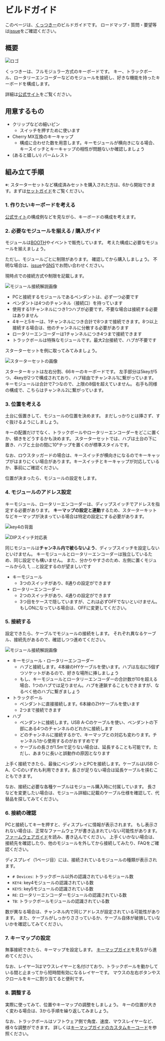 # ビルドガイド

このページは、[くっつきー](https://cue2keys.esplo.net/)のビルドガイドです。
ロードマップ・質問・要望等は[issue](https://github.com/esplo/cue2keys_resources/issues)をご確認ください。

## 概要

![ロゴ](../img/logo.png)

くっつきーは、フルモジュラー方式のキーボードです。
キー、トラックボール、ロータリーエンコーダーなどのモジュールを接続し、好きな機能を持ったキーボードを構成します。

詳細は[公式サイト](https://cue2keys.esplo.net/)をご覧ください。

## 用意するもの

- クリップなどの細いピン
  - スイッチを押すために使います
- Cherry MX互換のキーキャップ
  - 構成に合わせた数を用意します。キーモジュールが横向きになる場合、キースイッチとキーキャップの相性が問題ないか確認しましょう
- (あると嬉しい) パームレスト

## 組み立て手順

※: スターターセットなど構成済みセットを購入された方は、6から開始できます。まずは[セットガイド](./set_guide.md)をご覧ください。

### 1. 作りたいキーボードを考える

[公式サイト](https://cue2keys.esplo.net/)の構成例などを見ながら、キーボードの構成を考えます。

### 2. 必要なモジュールを揃える / 購入ガイド

モジュールは[BOOTH](https://c2k.booth.pm)やイベントで販売しています。
考えた構成に必要なモジュールを揃えましょう。

ただし、モジュールごとに制限があります。
確認してから購入しましょう。
不明な場合は、[issue](https://github.com/esplo/cue2keys_resources/issues)や[SNS](https://linktr.ee/cue2keys)でお問い合わせください。

現時点での接続方式や制限を記載します。

![モジュール接続解説画像](../img/module_connection.png)

- PCと接続するモジュールであるペンダントは、必ず一つ必要です
- ペンダントは4つのチャンネル（接続口）を持っています
- 使用する1チャンネルにつき1つハブが必要です。不要な場合は接続する必要はありません
- 4キーと5キーは、1チャンネルにつき合計で8つまで接続できます。8つ以上接続する場合は、他のチャンネルに分散する必要があります
- ロータリーエンコーダーは1チャンネルにつき4つまで接続できます
- トラックボールは特殊なモジュールです。最大2台接続で、ハブが不要です

スターターセットを例に取ってみてみましょう。

![スターターセットの画像](../img/c_60_1.png)

スターターキットは左右分割、66キーのキーボードです。
左手部分は5keyが5つ、4keyが2つで構成されており、ハブ経由でチャンネル1に繋がっています。
キーモジュールは合計で7つなので、上限の8個を超えていません。
右手も同様の構成で、こちらはチャンネル2に繋がっています。

### 3. 位置を考える

土台に仮置きして、モジュールの位置を決めます。
まだしっかりとは挿さず、すぐ抜けるようにしましょう。

キーの配置だけでなく、トラックボールやロータリーエンコーダーをどこに置くか、傾きをどうするかも決めます。
スターターセットでは、ハブは土台の下に置き、ハブと土台の間に10°チップを置くのが標準スタイルです。

なお、ロウスタッガードの場合は、キースイッチが横向きになるのでキーキャップがはまりにくい場合があります。キースイッチとキーキャップが対応しているか、事前にご確認ください。

位置が決まったら、モジュールの設定をします。

### 4. モジュールのアドレス設定

キーモジュール、ロータリーエンコーダーは、ディップスイッチでアドレスを指定する必要があります。
**キーマップの設定と連動**するため、スターターキットなどキーマップが決まっている場合は特定の設定にする必要があります。

![key4の背面](../img/key4_back.png)

![DIPスイッチ対応表](../img/dip.png)

同じモジュールは**チャンネル内で被らないよう**、ディップスイッチを設定しないといけません。
キーモジュールとロータリーエンコーダーは独立しているため、同じ設定でも構いません。
また、分かりやすさのため、左側に置くモジュールから0, 1, ...と設定するのが望ましいです

- キーモジュール
  - 3つのスイッチがあり、8通りの設定ができます
- ロータリーエンコーダー
  - 2つのスイッチがあり、4通りの設定ができます
  - 3つ目をケースで隠していますが、これは必ずOFFでないといけません。もしONになっている場合は、OFFに変更してください。

### 5. 接続する

設定できたら、ケーブルでモジュールの接続をします。
それぞれ異なるケーブル、接続先があるので、確認しつつ進めてください。

![モジュール接続解説画像](../img/module_connection.png)

- キーモジュール・ロータリーエンコーダー
  - ハブと接続します。4本線のHYケーブルを使います。ハブは左右に5個ずつソケットがあるので、好きな場所に挿しましょう
  - もし、キーモジュールとロータリーエンコーダーの合計数が10を超える場合、1つのハブでは足りません。ハブを連鎖することもできますが、なるべく他のハブに繋ぎましょう
- トラックボール
  - ペンダントに直接接続します。6本線のZHケーブルを使います
  - 2つまで接続できます
- ハブ
  - ペンダントに接続します。USB A-Cのケーブルを使い、ペンダントの下部にある4つのチャンネルのどれかに接続します
  - どのチャンネルに接続するかで、キーマップとの対応も変わります。チャンネル1から使用するのがおすすめです
  - ケーブルの長さが1.5mで足りない場合は、延長することも可能です。ただし、あまりに長いと誤動作の原因となります

上手く接続できたら、最後にペンダントとPCを接続します。ケーブルはUSB C-A、C-Cのいずれも利用できます。長さが足りない場合は延長ケーブルを挟むこともできます。

なお、接続に必要な各種ケーブルはモジュール購入時に付属しています。
長さなどを変更したい場合は、モジュール詳細に記載のケーブル仕様を確認して、代替品を探してみてください。

### 6. 接続の確認

PCと接続してキーを押すと、ディスプレイに情報が表示されます。
もし表示されない場合は、正常なファームウェアが書き込まれていない可能性があります。
[ファームウェアガイド](./firmware_guide.md)を読み、書き込んでください。
上手くいかない場合は、接続先を確認したり、他のモジュールを外してから接続してみたり、FAQをご確認ください。

ディスプレイ（1ページ目）には、接続されているモジュールの種類が表示されます。

- `# Devices`: トラックボール以外の認識されているモジュール数
- `KEY4`: key4モジュールの認識されている数
- `KEY5`: key5モジュールの認識されている数
- `RE`: ロータリーエンコーダーモジュールの認識されている数
- `TB`: トラックボールモジュールの認識されている数

数が異なる場合は、チャンネル内で同じアドレスが設定されている可能性があります。
また、ケーブルがしっかりささっているか、ケーブル自体が破損していないかを確認してみてください。

### 7. キーマップの設定

無事接続できたら、キーマップを設定します。
[キーマップガイド](./keymap_guide.md)を見ながら進めてください。

なお、レイヤー3はマウスレイヤーと名付けており、トラックボールを動かしている間と止まってから短時間有効になるレイヤーです。
マウスの左右ボタンやスクロールをキーに割り当てると便利です。

### 8. 調整する

実際に使ってみて、位置やキーマップの調整をしましょう。
キーの位置が大きく変わる場合は、3から手順を繰り返してみましょう。

なお、トラックボールはソフトウェア側で角度、速度、マウスレイヤーなど、様々な調整ができます。
詳しくは[キーマップガイドのカスタムキーコード](./custom_keycodes.md)を参照ください。
